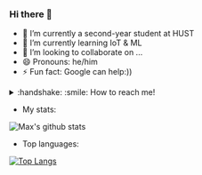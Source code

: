 ### Hi there 👋

- 🔭 I’m currently a second-year student at HUST
- 🌱 I’m currently learning IoT & ML
- 👯 I’m looking to collaborate on ...
- 😄 Pronouns: he/him
- ⚡ Fun fact: Google can help:))
 

<details>
  <summary>:handshake: :smile: How to reach me!
  </summary>
<br />
 
 - [maxph22112000@gmail.com](mailto:maxph22112000@gmail.com) 
 
 - [Facebook](https://www.facebook.com/profile.php?id=100010363235671)
 
 - [My CV](none.pdf)
 
</details>

- My stats:

![Max's github stats](https://github-readme-stats.vercel.app/api?username=manhph2211&hide=contribs,issues&show_icons=true)

- Top languages:

[![Top Langs](https://github-readme-stats.vercel.app/api/top-langs/?username=manhph2211)](https://github.com/anuraghazra/github-readme-stats)



